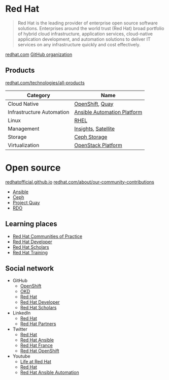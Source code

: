 # Red Hat

> Red Hat is the leading provider of enterprise open source software solutions.
> Enterprises around the world trust (Red Hat) broad portfolio of hybrid cloud infrastructure, application services, cloud-native application development, and automation solutions to deliver IT services on any infrastructure quickly and cost effectively.

[redhat.com](https://www.redhat.com/)
[GitHub organization](https://github.com/RedHatOfficial)

## Products

[redhat.com/technologies/all-products](https://www.redhat.com/en/technologies/all-products)

Category                  | Name
--------------------------|-----------------------------------------------------------------
Cloud Native              | [OpenShift](../openshift.md), [Quay](../quay.md)
Infrastructure Automation | [Ansible Automation Platform](../ansible-automation-platform.md)
Linux                     | [RHEL](../rhel.md)
Management                | [Insights](../insights.md), [Satellite](../satellite.md)
Storage                   | [Ceph Storage](../ceph-storage.md)
Virtualization            | [OpenStack Platform](../openstack-platform.md)

# Open source

[redhatofficial.github.io](https://redhatofficial.github.io/)
[redhat.com/about/our-community-contributions](https://www.redhat.com/en/about/our-community-contributions)

* [Ansible](../ansible.md)
* [Ceph](../ceph.md)
* [Project Quay](../project-quay.md)
* [RDO](../rdo.md)

## Learning places

* [Red Hat Communities of Practice](https://github.com/redhat-cop)
* [Red Hat Developer](../redhat-developer.md)
* [Red Hat Scholars](https://github.com/redhat-scholars)
* [Red Hat Training](https://github.com/RedHatTraining)

## Social network

* GitHub
  * [OpenShift](https://github.com/openshift)
  * [OKD](https://github.com/okd-project)
  * [Red Hat](https://github.com/RedHatOfficial)
  * [Red Hat Developer](https://github.com/redhat-developer)
  * [Red Hat Scholars](https://github.com/redhat-scholars)
* LinkedIn
  * [Red Hat](https://www.linkedin.com/company/red-hat/)
  * [Red Hat Partners](https://www.linkedin.com/showcase/red-hat-partners/)
* Twitter
  * [Red Hat](https://twitter.com/RedHat)
  * [Red Hat Ansible](https://twitter.com/ansible)
  * [Red Hat France](https://twitter.com/RedHatFrance)
  * [Red Hat OpenShift](https://twitter.com/openshift)
* Youtube
  * [Life at Red Hat](https://www.youtube.com/@LifeAtRedHat)
  * [Red Hat](https://www.youtube.com/@redhat)
  * [Red Hat Ansible Automation](https://www.youtube.com/@AnsibleAutomation)
